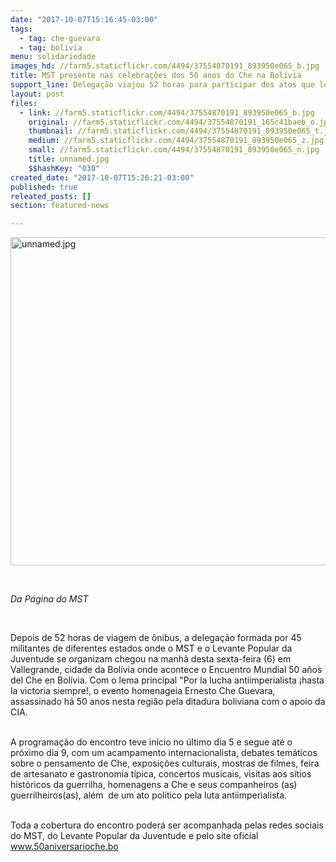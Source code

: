 ```yaml
---
date: "2017-10-07T15:16:45-03:00"
tags:
  - tag: che-guevara
  - tag: bolívia
menu: solidariedade
images_hd: //farm5.staticflickr.com/4494/37554870191_893950e065_b.jpg
title: MST presente nas celebrações dos 50 anos do Che na Bolívia
support_line: Delegação viajou 52 horas para participar dos atos que lembrarão o assassinato de Ernesto Che Guevara.
layout: post
files:
  - link: //farm5.staticflickr.com/4494/37554870191_893950e065_b.jpg
    original: //farm5.staticflickr.com/4494/37554870191_165c41baeb_o.jpg
    thumbnail: //farm5.staticflickr.com/4494/37554870191_893950e065_t.jpg
    medium: //farm5.staticflickr.com/4494/37554870191_893950e065_z.jpg
    small: //farm5.staticflickr.com/4494/37554870191_893950e065_n.jpg
    title: unnamed.jpg
    $$hashKey: "030"
created_date: "2017-10-07T15:26:21-03:00"
published: true
releated_posts: []
section: featured-news

---
```

<p><img alt="unnamed.jpg" height="525" src="//farm5.staticflickr.com/4494/37554870191_893950e065_b.jpg" width="700" /></p>

<p>&nbsp;</p>

<p><em>Da P&aacute;gina do MST</em></p>

<p>&nbsp;</p>

<p>Depois de 52 horas de viagem de &ocirc;nibus, a delega&ccedil;&atilde;o formada por 45 militantes de diferentes estados onde o MST e o Levante Popular da Juventude se organizam chegou na manh&atilde; desta sexta-feira (6) em Vallegrande, cidade da Bol&iacute;via onde acontece o Encuentro Mundial 50 a&ntilde;os del Che en Bol&iacute;via. Com o lema principal &quot;Por la lucha antiimperialista &iexcl;hasta la victoria siempre!, o evento homenageia Ernesto Che Guevara, assassinado h&aacute; 50 anos nesta regi&atilde;o pela ditadura boliviana com o apoio da CIA.</p>

<p><br />
A programa&ccedil;&atilde;o do encontro teve in&iacute;cio no &uacute;ltimo dia 5 e segue at&eacute; o pr&oacute;ximo dia 9, com um acampamento internacionalista, debates tem&aacute;ticos sobre o pensamento de Che, exposi&ccedil;&otilde;es culturais, mostras de filmes, feira de artesanato e gastronomia t&iacute;pica, concertos musicais, visitas aos s&iacute;tios hist&oacute;ricos da guerrilha, homenagens a Che e seus companheiros (as) guerrilheiros(as), al&eacute;m&nbsp; de um ato pol&iacute;tico pela luta antiimperialista.</p>

<p><br />
Toda a cobertura do encontro poder&aacute; ser acompanhada pelas redes sociais do MST, do Levante Popular da Juventude e pelo site oficial <a href="http://www.50aniversarioche.bo">www.50aniversarioche.bo</a></p>

<p>&nbsp;</p>
